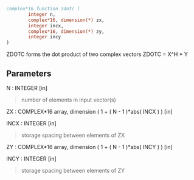 ```fortran
complex*16 function zdotc (
		integer n,
		complex*16, dimension(*) zx,
		integer incx,
		complex*16, dimension(*) zy,
		integer incy
)
```

ZDOTC forms the dot product of two complex vectors
ZDOTC = X^H * Y

## Parameters
N : INTEGER [in]
> number of elements in input vector(s)

ZX : COMPLEX*16 array, dimension ( 1 + ( N - 1 )*abs( INCX ) ) [in]

INCX : INTEGER [in]
> storage spacing between elements of ZX

ZY : COMPLEX*16 array, dimension ( 1 + ( N - 1 )*abs( INCY ) ) [in]

INCY : INTEGER [in]
> storage spacing between elements of ZY
